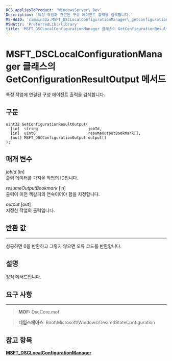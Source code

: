 ```yaml
---
DCS.appliesToProduct: 'WindowsServer\_Dev'
Description: '특정 작업과 관련된 구성 에이전트 출력을 검색합니다.'
MS-HAID: 'cimwin32a.MSFT_DSCLocalConfigurationManager\_getconfigurationresultoutput'
MSHAttr: 'PreferredLib:/library'
title: 'MSFT_DSCLocalConfigurationManager 클래스의 GetConfigurationResultOutput 메서드'
---
```


# MSFT_DSCLocalConfigurationManager 클래스의 GetConfigurationResultOutput 메서드

특정 작업에 연결된 구성 에이전트 출력을 검색합니다.

구문
------

```mof
uint32 GetConfigurationResultOutput(
  [in]  string                      jobId,
  [in]  uint8                       resumeOutputBookmark[],
  [out] MSFT_DSCConfigurationOutput output[]
);
```

매개 변수
----------

*jobId* \[in\]  
출력 데이터를 가져올 작업의 ID입니다.

*resumeOutputBookmark* \[in\]  
출력이 이전 책갈피의 연속이어야 함을 지정합니다.

*output* \[out\]  
지정한 작업의 출력입니다.

## 반환 값
------------

성공하면 0을 반환하고 그렇지 않으면 오류 코드를 반환합니다.

## 설명

정적 메서드입니다.

## 요구 사항
------------
>**MOF:** DscCore.mof

>**네임스페이스**: Root\Microsoft\Windows\DesiredStateConfiguration


## 참고 항목


[**MSFT_DSCLocalConfigurationManager**](msft-dsclocalconfigurationmanager.md)

 

 





<!--HONumber=Apr16_HO2-->


